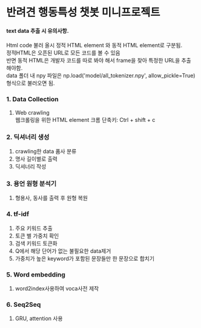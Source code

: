 # 반려견 행동특성 챗봇 미니프로젝트

#### text data 추출 시 유의사항.
Html code 불러 올시 정적 HTML element 와 동적 HTML element로 구분됨. 
<br> 정적HTML은 오픈된 URL로 모든 코드를 볼 수 있음
<br> 반면 동적 HTML은 개발자 코드를 따로 봐야 해서 frame을 찾아 특정한 URL을 추출 해야함.
<br> data 폴더 내 npy 파일은 np.load('model/all_tokenizer.npy', allow_pickle=True) 형식으로 불러오면 됨.

### 1. Data Collection
1. Web crawling
<br> 웹크롤링을 위한 HTML element 크롬 단축키: Ctrl + shift + c

### 2. 딕셔너리 생성
1. crawling한 data 품사 분류
2. 명사 길이별로 출력
3. 딕셔너리 작성


### 3. 용언 원형 분석기
1. 형용사, 동사를 출력 후 원형 복원

### 4. tf-idf
1. 주요 키워드 추출
2. 토큰 별 가중치 확인
3. 검색 키워드 토큰화
4. Q에서 해당 단어가 없는 불필요한 data제거
5. 가중치가 높은 keyword가 포함된 문장들만 한 문장으로 합치기

### 5. Word embedding
1. word2index사용하여 voca사전 제작

### 6. Seq2Seq
1. GRU, attention 사용
